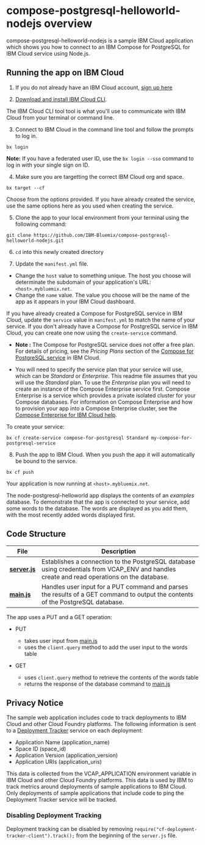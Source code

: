 # compose-postgresql-helloworld-nodejs overview

compose-postgresql-helloworld-nodejs is a sample IBM Cloud application which shows you how to connect to an IBM Compose for PostgreSQL for IBM Cloud service using Node.js.

## Running the app on IBM Cloud

1. If you do not already have an IBM Cloud account, [sign up here][IBMCloud_signup_url]

2. [Download and install IBM Cloud CLI](https://console.bluemix.net/docs/cli/reference/bluemix_cli/download_cli.html).

  The IBM Cloud CLI tool tool is what you'll use to communicate with IBM Cloud from your terminal or command line.

3. Connect to IBM Cloud in the command line tool and follow the prompts to log in.

  ```
  bx login
  ```

  **Note:** If you have a federated user ID, use the `bx login --sso` command to log in with your single sign on ID.

4. Make sure you are targetting the correct IBM Cloud org and space.

  ```
  bx target --cf
  ```

  Choose from the options provided. If you have already created the service, use the same options here as you used when creating the service.

5. Clone the app to your local environment from your terminal using the following command:

  ```
  git clone https://github.com/IBM-Bluemix/compose-postgresql-helloworld-nodejs.git
  ```

6. `cd` into this newly created directory

7. Update the `manifest.yml` file.

  - Change the `host` value to something unique. The host you choose will determinate the subdomain of your application's URL:  `<host>.mybluemix.net`.
  - Change the `name` value. The value you choose will be the name of the app as it appears in your IBM Cloud dashboard.

  If you have already created a Compose for PostgreSQL service in IBM Cloud, update the `service` value in `manifest.yml` to match the name of your service. If you don't already have a Compose for PostgreSQL service in IBM Cloud, you can create one now using the `create-service` command.

  - **Note :** The Compose for PostgreSQL service does not offer a free plan. For details of pricing, see the _Pricing Plans_ section of the [Compose for PostgreSQL service][compose_for_postgresql_url] in IBM Cloud.

  - You will need to specify the service plan that your service will use, which can be _Standard_ or _Enterprise_. This readme file assumes that you will use the _Standard_ plan. To use the _Enterprise_ plan you will need to create an instance of the Compose Enterprise service first. Compose Enterprise is a service which provides a private isolated cluster for your Compose databases. For information on Compose Enterprise and how to provision your app into a Compose Enterprise cluster, see the [Compose Enterprise for IBM Cloud help](https://console.ng.bluemix.net/docs/services/ComposeEnterprise/index.html).

  To create your service:

  ```
  bx cf create-service compose-for-postgresql Standard my-compose-for-postgresql-service
  ```

8. Push the app to IBM Cloud. When you push the app it will automatically be bound to the service.

  ```
  bx cf push
  ```

Your application is now running at `<host>.mybluemix.net`.

The node-postgresql-helloworld app displays the contents of an _examples_ database. To demonstrate that the app is connected to your service, add some words to the database. The words are displayed as you add them, with the most recently added words displayed first.

## Code Structure

| File | Description |
| ---- | ----------- |
|[**server.js**](server.js)|Establishes a connection to the PostgreSQL database using credentials from VCAP_ENV and handles create and read operations on the database. |
|[**main.js**](public/javascripts/main.js)|Handles user input for a PUT command and parses the results of a GET command to output the contents of the PostgreSQL database.|

The app uses a PUT and a GET operation:

- PUT
  - takes user input from [main.js](public/javascript/main.js)
  - uses the `client.query` method to add the user input to the words table

- GET
  - uses `client.query` method to retrieve the contents of the _words_ table
  - returns the response of the database command to [main.js](public/javascript/main.js)

## Privacy Notice
The sample web application includes code to track deployments to IBM Cloud and other Cloud Foundry platforms. The following information is sent to a [Deployment Tracker](https://github.com/cloudant-labs/deployment-tracker) service on each deployment:

* Application Name (application_name)
* Space ID (space_id)
* Application Version (application_version)
* Application URIs (application_uris)

This data is collected from the VCAP_APPLICATION environment variable in IBM Cloud and other Cloud Foundry platforms. This data is used by IBM to track metrics around deployments of sample applications to IBM Cloud. Only deployments of sample applications that include code to ping the Deployment Tracker service will be tracked.

### Disabling Deployment Tracking

Deployment tracking can be disabled by removing `require("cf-deployment-tracker-client").track();` from the beginning of the `server.js` file.

[compose_for_postgreSQL_url]: https://new-console.ng.bluemix.net/catalog/services/compose-for-postgreSQL/
[IBMCloud_signup_url]: https://ibm.biz/compose-for-postgreSQL-signup
[cloud_foundry_url]: https://github.com/cloudfoundry/cli
